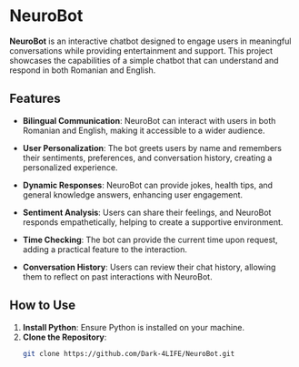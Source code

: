 # NeuroBot

**NeuroBot** is an interactive chatbot designed to engage users in meaningful conversations while providing entertainment and support. This project showcases the capabilities of a simple chatbot that can understand and respond in both Romanian and English.

## Features

- **Bilingual Communication**: NeuroBot can interact with users in both Romanian and English, making it accessible to a wider audience.
  
- **User Personalization**: The bot greets users by name and remembers their sentiments, preferences, and conversation history, creating a personalized experience.
  
- **Dynamic Responses**: NeuroBot can provide jokes, health tips, and general knowledge answers, enhancing user engagement.
  
- **Sentiment Analysis**: Users can share their feelings, and NeuroBot responds empathetically, helping to create a supportive environment.
  
- **Time Checking**: The bot can provide the current time upon request, adding a practical feature to the interaction.

- **Conversation History**: Users can review their chat history, allowing them to reflect on past interactions with NeuroBot.

## How to Use

1. **Install Python**: Ensure Python is installed on your machine.
2. **Clone the Repository**:
   ```bash
   git clone https://github.com/Dark-4LIFE/NeuroBot.git
